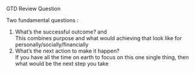GTD Review Question 

Two fundamental questions :

1. What’s the successful outcome? and  
This combines purpose and what would achieving that look like for personally/socially/financially  
3. What’s the next action to make it happen?  
If you have all the time on earth to focus on this one single thing, then what would be the next step you take   
